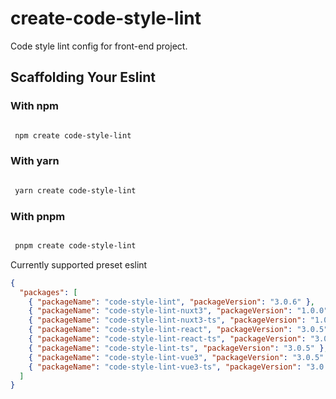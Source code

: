 # create-code-style-lint

Code style lint config for front-end project.

## Scaffolding Your Eslint

### With npm

```bash

 npm create code-style-lint

```

### With yarn

```bash

 yarn create code-style-lint

```

### With pnpm

```bash

 pnpm create code-style-lint

```

Currently supported  preset eslint

```json
{
  "packages": [
    { "packageName": "code-style-lint", "packageVersion": "3.0.6" },
    { "packageName": "code-style-lint-nuxt3", "packageVersion": "1.0.0" },
    { "packageName": "code-style-lint-nuxt3-ts", "packageVersion": "1.0.0" },
    { "packageName": "code-style-lint-react", "packageVersion": "3.0.5" },
    { "packageName": "code-style-lint-react-ts", "packageVersion": "3.0.5" },
    { "packageName": "code-style-lint-ts", "packageVersion": "3.0.5" },
    { "packageName": "code-style-lint-vue3", "packageVersion": "3.0.5" },
    { "packageName": "code-style-lint-vue3-ts", "packageVersion": "3.0.5" }
  ]
}

```
